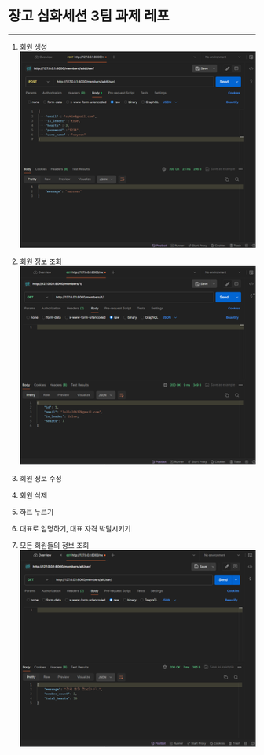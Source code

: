 # 장고 심화세션 3팀 과제 레포
---
1. 회원 생성
![1_회원_생성](image\be_team3_1.png)

2. 회원 정보 조회
![2_회원_정보_조회](image\be_team3_2.png)

3. 회원 정보 수정


4. 회원 삭제


5. 하트 누르기


6. 대표로 임명하기, 대표 자격 박탈시키기


7. 모든 회원들의 정보 조회
![7_모든_회원들의_정보_조회](image\be_team3_7.png)

